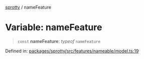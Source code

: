 
[sprotty](../globals) / nameFeature

# Variable: nameFeature

> `const` **nameFeature**: *typeof* `nameFeature`

Defined in: [packages/sprotty/src/features/nameable/model.ts:19](https://github.com/eclipse-sprotty/sprotty/blob/f9b2433481cc27a1ac0c92d525a92039ae7f6c76/packages/sprotty/src/features/nameable/model.ts#L19)
